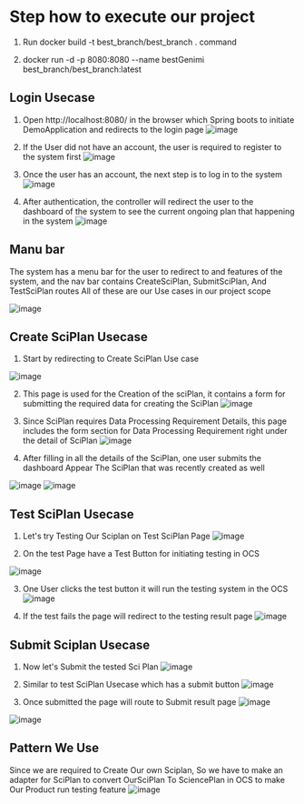 # Step how to execute our project

1. Run docker build -t best_branch/best_branch . command

2. docker run -d -p 8080:8080 --name bestGenimi best_branch/best_branch:latest
## Login Usecase

1. Open http://localhost:8080/ in the browser which Spring boots to initiate DemoApplication and redirects to the login page
![image](https://github.com/ICT-Mahidol/Gemini-2023/assets/131664453/efaefe23-c0a6-469a-8a31-a76deb1cc23b)

2. If the User did not have an account, the user is required to register to the system first
![image](https://github.com/ICT-Mahidol/Gemini-2023/assets/131664453/9ccbb756-fa18-4f4a-9202-2a52cd60bc1e)

3. Once the user has an account, the next step is to log in to the system
![image](https://github.com/ICT-Mahidol/Gemini-2023/assets/131664453/18ac6235-8025-48ce-bedd-07282a3fd52f)

4. After authentication, the controller will redirect the user to the dashboard of the system to see the current ongoing plan that happening in the system
![image](https://github.com/ICT-Mahidol/Gemini-2023/assets/131664453/3ad8fd2b-0f12-4f9f-8577-4c4d3044db79)

## Manu bar
The system has a menu bar for the user to redirect to and features of the system, and the nav bar contains CreateSciPlan, SubmitSciPlan, And TestSciPlan routes All of these are our Use cases in our project scope

![image](https://github.com/ICT-Mahidol/Gemini-2023/assets/131664453/ffa93198-6bec-4614-9529-463c78e8fc44)

## Create SciPlan Usecase
1. Start by redirecting to Create SciPlan Use case

![image](https://github.com/ICT-Mahidol/Gemini-2023/assets/131664453/a65b8d74-0508-430e-99be-c7c3d5172e0a)

2. This page is used for the Creation of the sciPlan, it contains a form for submitting the required data for creating the SciPlan
![image](https://github.com/ICT-Mahidol/Gemini-2023/assets/131664453/2b11e4f7-204e-4ac9-9186-d9e7ee241954)

3. Since SciPlan requires Data Processing Requirement Details, this page includes the form section for Data Processing Requirement right under the detail of SciPlan
![image](https://github.com/ICT-Mahidol/Gemini-2023/assets/131664453/3d640254-6cdd-492a-81ac-b547f09461f8)

4. After filling in all the details of the SciPlan, one user submits the dashboard Appear The SciPlan that was recently created as well

![image](https://github.com/ICT-Mahidol/Gemini-2023/assets/131664453/d0ea9519-e962-4a20-b0b6-d8db93679f25)
![image](https://github.com/ICT-Mahidol/Gemini-2023/assets/131664453/1a785459-ec68-47bb-ab3e-3abcda244dac)

## Test SciPlan Usecase
1. Let's try Testing Our Sciplan on Test SciPlan Page
![image](https://github.com/ICT-Mahidol/Gemini-2023/assets/131664453/d43c4b5a-7fa6-43f0-a342-0499a2d5dcbb)

2. On the test Page have a Test Button for initiating testing in OCS

![image](https://github.com/ICT-Mahidol/Gemini-2023/assets/131664453/d3a4d54d-290e-43bd-8aac-f9ecd55964cc)

3. One User clicks the test button it will run the testing system in the OCS
![image](https://github.com/ICT-Mahidol/Gemini-2023/assets/131664453/abe88681-c931-4008-98cc-892bd183a504)

4. If the test fails the page will redirect to the testing result page
![image](https://github.com/ICT-Mahidol/Gemini-2023/assets/131664453/c2fd3f0a-9cf4-4783-a7e7-f5724deaf1d2)


## Submit Sciplan Usecase
1. Now let's Submit the tested Sci Plan
![image](https://github.com/ICT-Mahidol/Gemini-2023/assets/131664453/19bf390a-15af-4c64-98c6-2cb7c5b46afb)

2. Similar to test SciPlan Usecase which has a submit button
![image](https://github.com/ICT-Mahidol/Gemini-2023/assets/131664453/a55448df-44d1-48cc-9b2d-cfb2b6f88e57)

3. Once submitted the page will route to Submit result page
![image](https://github.com/ICT-Mahidol/Gemini-2023/assets/131664453/d72a7ff8-72da-4396-8835-f6669f7679ef)

![image](https://github.com/ICT-Mahidol/Gemini-2023/assets/131664453/b2dcbdeb-8e4b-48a2-a119-d112aad8ed2c)

## Pattern We Use
Since we are required to Create Our own Sciplan, So we have to make an adapter for SciPlan to convert OurSciPlan To SciencePlan in OCS to make Our Product run testing feature
![image](https://github.com/ICT-Mahidol/Gemini-2023/assets/131664453/8c14d1f2-2f3b-47b8-bd1a-aa900087389a)
